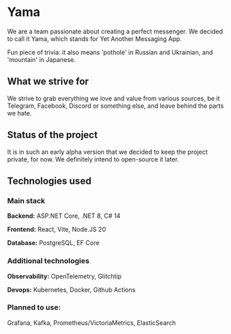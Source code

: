 # Yama

We are a team passionate about creating a perfect messenger. We decided to call it Yama, which stands for Yet Another Messaging App.

Fun piece of trivia: it also means 'pothole' in Russian and Ukrainian, and 'mountain' in Japanese.

## What we strive for

We strive to grab everything we love and value from various sources, be it Telegram, Facebook, Discord or something else, and leave behind the parts we hate.

## Status of the project

It is in such an early alpha version that we decided to keep the project private, for now. We definitely intend to open-source it later.

## Technologies used

### Main stack

**Backend:** ASP.NET Core, .NET 8, C# 14

**Frontend:** React, Vite, Node.JS 20

**Database:** PostgreSQL, EF Core

### Additional technologies

**Observability:** OpenTelemetry, Glitchtip

**Devops:** Kubernetes, Docker, Github Actions

### Planned to use:

Grafana, Kafka, Prometheus/VictoriaMetrics, ElasticSearch
